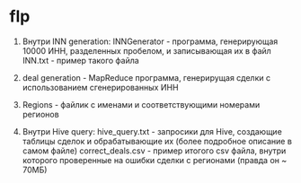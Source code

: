 # flp
1. Внутри INN generation:
  INNGenerator - программа, генерирующая 10000 ИНН, разделенных пробелом, и записывающая их в файл
  INN.txt - пример такого файла
  
2. deal generation - MapReduce программа, генерирущая сделки с использованием сгенерированных ИНН

3. Regions - файлик с именами и соответствующими номерами регионов

4. Внутри Hive query:
  hive_query.txt - запросики для Hive, создающие таблицы сделок и обрабатывающие их (более подробное описание в самом файле)
  correct_deals.csv - пример итогого csv файла, внутри которого проверенные на ошибки сделки с регионами (правда он ~ 70МБ)
